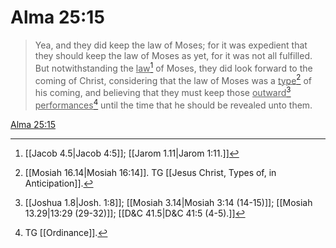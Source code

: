 # Alma 25:15

> Yea, and they did keep the law of Moses; for it was expedient that they should keep the law of Moses as yet, for it was not all fulfilled. But notwithstanding the <u>law</u>[^a] of Moses, they did look forward to the coming of Christ, considering that the law of Moses was a <u>type</u>[^b] of his coming, and believing that they must keep those <u>outward</u>[^c] <u>performances</u>[^d] until the time that he should be revealed unto them.

[Alma 25:15](https://www.churchofjesuschrist.org/study/scriptures/bofm/alma/25?lang=eng&id=p15#p15)


[^a]: [[Jacob 4.5|Jacob 4:5]]; [[Jarom 1.11|Jarom 1:11.]]
[^b]: [[Mosiah 16.14|Mosiah 16:14]]. TG [[Jesus Christ, Types of, in Anticipation]].
[^c]: [[Joshua 1.8|Josh. 1:8]]; [[Mosiah 3.14|Mosiah 3:14 (14-15)]]; [[Mosiah 13.29|13:29 (29-32)]]; [[D&C 41.5|D&C 41:5 (4-5).]]
[^d]: TG [[Ordinance]].

